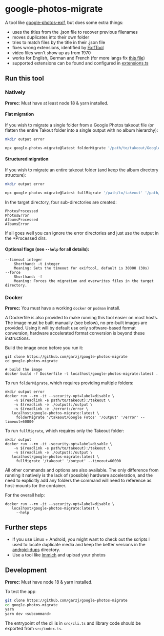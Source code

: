 # google-photos-migrate

A tool like [google-photos-exif](https://github.com/mattwilson1024/google-photos-exif), but does some extra things:

- uses the titles from the .json file to recover previous filenames
- moves duplicates into their own folder
- tries to match files by the title in their .json file
- fixes wrong extensions, identified by [ExifTool](https://exiftool.org/)
- video files won't show up as from 1970
- works for English, German and French (for more langs fix [this file](./src/config/langs.ts))
- supported extensions can be found and configured in [extensions.ts](./src/config/extensions.ts)

## Run this tool

### Natively

**Prerec**: Must have at least node 18 & yarn installed.

#### Flat migration

If you wish to migrate a single folder from a Google Photos takeout file (or flatten the entire Takout folder into a single output with no album hierarchy):

```bash
mkdir output error

npx google-photos-migrate@latest folderMigrate '/path/to/takeout/Google Fotos' './output' './error' --timeout 60000
```

#### Structured migration

If you wish to migrate an entire takeout folder (and keep the album directory structure):

```bash
mkdir output error

npx google-photos-migrate@latest fullMigrate '/path/to/takeout' '/path/to/target' --timeout 60000
```

In the target directory, four sub-directories are created:

```
PhotosProcessed
PhotosError
AlbumsProcessed
AlbumsError
```

If all goes well you can ignore the error directories and just use the output in the \*Processed dirs.

#### Optional flags (see `--help` for all details):

```
--timeout integer
    Shorthand: -t integer
    Meaning: Sets the timeout for exiftool, default is 30000 (30s)
--force
    Shorthand: -f
    Meaning: Forces the migration and overwrites files in the target directory.
```

### Docker

**Prerec:** You must have a working `docker` or `podman` install.

A Dockerfile is also provided to make running this tool easier on most hosts. The image must be built manually (see below), no pre-built images are provided. Using it will by default use only software-based format conversion, hardware accelerated format conversion is beyond these instructions.

Build the image once before you run it:

```shell
git clone https://github.com/garzj/google-photos-migrate
cd google-photos-migrate

# build the image
docker build -f Dockerfile -t localhost/google-photos-migrate:latest .
```

To run `folderMigrate`, which requires providing multiple folders:

```shell
mkdir output error
docker run --rm -it --security-opt=label=disable \
    -v $(readlink -e path/to/takeout):/takeout \
    -v $(readlink -e ./output):/output \
    -v $(readlink -e ./error):/error \
   localhost/google-photos-migrate:latest \
     folderMigrate '/takeout/Google Fotos' '/output' '/error' --timeout=60000
```

To run `fullMigrate`, which requires only the Takeout folder:

```shell
mkdir output
docker run --rm -it -security-opt=label=disable \
    -v $(readlink -e path/to/takeout):/takeout \
    -v $(readlink -e ./output):/output \
   localhost/google-photos-migrate:latest \
     fullMigrate '/takeout' '/output' --timeout=60000
```

All other commands and options are also available. The only difference from running it natively is the lack of (possible) hardware acceleration, and the need to explicitly add any folders the command will need to reference as host-mounts for the container.

For the overall help:

```shell
docker run --rm -it --security-opt=label=disable \
   localhost/google-photos-migrate:latest \
     --help
```

## Further steps

- If you use Linux + Android, you might want to check out the scripts I used to locate duplicate media and keep the better versions in the [android-dups](./android-dups/) directory.
- Use a tool like [Immich](https://github.com/immich-app/immich) and upload your photos

## Development

**Prerec**: Must have node 18 & yarn installed.

To test the app:

```bash
git clone https://github.com/garzj/google-photos-migrate
cd google-photos-migrate
yarn
yarn dev <subcommand>
```

The entrypoint of the cli is in `src/cli.ts` and library code should be exported from `src/index.ts`.

